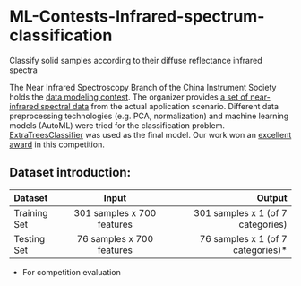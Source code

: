# ML-Contests-Infrared-spectrum-classification
Classify solid samples according to their diffuse reflectance infrared spectra

The Near Infrared Spectroscopy Branch of the China Instrument Society holds the [data modeling contest](https://www.instrument.com.cn/news/20220725/625062.shtml). The organizer provides [a set of near-infrared spectral data](https://img1.17img.cn/17img/files/202207/attachment/d3666a14-5a77-4d56-b183-49d07239349f.rar) from the actual application scenario. Different data preprocessing technologies (e.g. PCA, normalization) and machine learning models (AutoML) were tried for the classification problem. [ExtraTreesClassifier](https://scikit-learn.org/stable/modules/generated/sklearn.ensemble.ExtraTreesClassifier.html) was used as the final model. Our work won an [excellent award](https://www.instrument.com.cn/news/20220824/629168.shtml) in this competition.

## Dataset introduction:
|  Dataset  | Input  | Output |
| :------------ |:---------------:| -----:|
| Training Set | 301 samples x 700 features | 301 samples x 1 (of 7 categories) |
| Testing Set | 76 samples x 700 features   |  76 samples x 1 (of 7 categories)*|
* For competition evaluation

